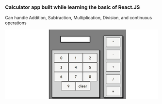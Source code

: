 ### Calculator app built while learning the basic of React.JS

Can handle Addition, Subtraction, Multiplication, Division, and continuous operations

![Readme Gif](/public/react_gif.gif?raw=true "Readme Gif")